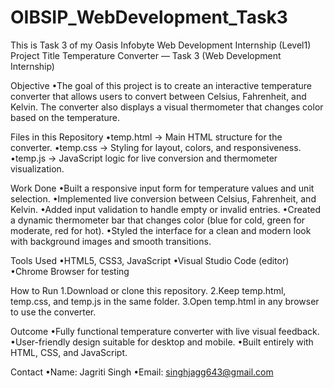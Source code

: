 # OIBSIP_WebDevelopment_Task3
This is Task 3 of my Oasis Infobyte Web Development Internship (Level1) 
Project Title
Temperature Converter — Task 3 (Web Development Internship)

Objective
•The goal of this project is to create an interactive temperature converter that allows users to convert between Celsius, Fahrenheit, and Kelvin. The converter also displays a visual thermometer that changes color based on the temperature.

Files in this Repository
•temp.html → Main HTML structure for the converter.
•temp.css → Styling for layout, colors, and responsiveness.
•temp.js → JavaScript logic for live conversion and thermometer visualization.

Work Done
•Built a responsive input form for temperature values and unit selection.
•Implemented live conversion between Celsius, Fahrenheit, and Kelvin.
•Added input validation to handle empty or invalid entries.
•Created a dynamic thermometer bar that changes color (blue for cold, green for moderate, red for hot).
•Styled the interface for a clean and modern look with background images and smooth transitions.

Tools Used
•HTML5, CSS3, JavaScript
•Visual Studio Code (editor)
•Chrome Browser for testing

How to Run
1.Download or clone this repository.
2.Keep temp.html, temp.css, and temp.js in the same folder.
3.Open temp.html in any browser to use the converter.

Outcome
•Fully functional temperature converter with live visual feedback.
•User-friendly design suitable for desktop and mobile.
•Built entirely with HTML, CSS, and JavaScript.

Contact
•Name: Jagriti Singh
•Email: singhjagg643@gmail.com
